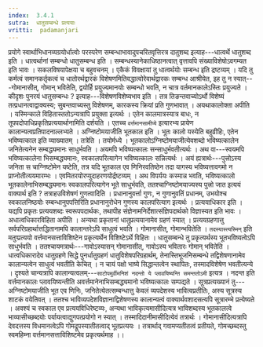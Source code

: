```yaml
---
index:  3.4.1
sutra:  धातुसम्बन्धे प्रत्ययाः
vritti:  padamanjari
---
```


प्रयोगे स्वार्थाभिधानव्यग्रयोर्धात्वोः परस्परेण सम्बन्धाभावादुपचरितवृत्तिरत्र दातुशब्द इत्याह---धात्वर्थे धातुशब्द इति । धात्वर्थानां सम्बन्धो धातुसम्बन्ध इति । सम्बन्धस्यानेकाधिष्ठानत्वात् वृत्तावपि संख्याविशेषोऽवगम्यत इति भावः । सकलविषयापेक्षया च बहुवचनम् । एकैकं विवक्षायां तु धात्वर्थयोः सम्बन्ध इति द्रष्टव्यम् । यदि तु कर्मत्वं समानकर्तृकत्वं च धातोरर्थद्वारकं विशेषणमितिवद्धात्वोरेवार्थद्वारकः सम्बन्ध आश्रीयेत, इह तु न स्यात्---गोमानासीत्, गोमान् भवितेति, द्वयोर्हि प्रयुज्यमानयोः सम्बन्धो भवति, न चात्र वर्तमानकालेऽस्तिः प्रयुज्यते । कीदृशः पुनरयं धातुसम्बन्धः ? इत्याह---विशेषणविशेष्यभाव इति । तत्र तिङन्तवाच्योऽर्थो विशेष्यं तत्प्रधानत्वाद्वाक्यस्य; सुबन्तवाच्यस्तु विशेषणम्, कारकस्य क्रियां प्रति गुणभावात् । अयथाकालोक्ता अपीति । यस्मिन्काले विहितास्ततोऽन्यत्रापि प्रयुक्ता इत्यर्थः । एतेन कालमात्रस्यात्र बाधः, न तूपपदोपाधिप्रकृतिप्रत्ययार्थानामिति दर्शयति । एतच्च `वर्त्तमानसामीप्ये` इत्यारभ्य प्रायेण कालान्यत्वप्रतिपादनाल्लभ्यते । अग्निष्टोमयाजीति भूतकाल इति । भूतः कालो यस्येति बहुव्रीहिः, एतेन भविष्यत्काल इति व्याख्यातम् । तत्रेति । तयोर्मध्ये । भूतकालोऽग्निष्टोमयाजीत्येवशब्दो भविष्यत्कालेन जनितेत्यनेन सम्बद्ध्यमानः साधुर्भवति । अयमपि भविष्यत्कालः सन्साधुर्भवतीत्यर्थः । अथ वा---स्वयमपि भविष्यत्कालेना भिसम्बद्ध्यमानः, स्वकालपरित्यागेन भविष्यत्कालः सन्नित्यर्थः । अयं ह्यत्रार्थः---पुत्त्रोऽस्य जनिता स चाग्निष्टोमेन यष्टेति, तत्र यदि भूतकाल एव णिनिरवतिष्ठेन तदा यागस्य भविष्यत्तावगमो न प्राप्नोतीत्ययमारम्भः । एवमितरयोरप्युदाहरणयोर्द्रष्टव्यम् । अथ विपर्ययः कस्मान्न भवति, भविष्यत्कालो भूतकालेनाभिसम्बद्ध्यमानः स्वकालपरित्यागेन भूते साधुर्भवति, ततश्चाग्निष्टोमयाज्यस्य पुत्त्रो जात इत्ययं वाक्यार्थ इति ? तत्राहउविशेषणं गुणत्वादिति । प्रधानानुवर्त्ता गुणः, न गुणानुवतिं प्रधानम्, उभयोश्च स्वकालनिष्ठयोः स्म्बन्धानुपपत्तिरिति प्रधानानुरोधेन गुणस्य कालपरित्याग इत्यर्थः ।
प्रत्ययाधिकार इति । यद्यपि प्रकृतः प्रत्ययशब्दः स्वरूपपदार्थकः, तथापीह संज्ञेनामनिर्देशात्संज्ञिपदार्थको विज्ञास्यत इति भावः । अधात्वधिकारविहिता अपीति । अन्यथा प्रकृतानां धातुप्रत्ययानामेव ग्रहणं स्यात् । प्रत्ययग्रहणात्तु सर्वपरिग्रहार्थात्तद्धितानामपि कालान्तरेऽपि साधुत्वं भवति । गोमानासीत्, गोमान्भवितेति । `तदस्यास्त्यस्मिन्` इति मतुप्प्रत्ययो वर्त्तमानसत्ताविशिष्टेन प्रकृत्यर्थेन विशिष्टेऽर्थे विहितः । धातुसम्बन्धे तु प्रकृत्यर्थस्य भूतभविष्यत्वेऽपि साधुर्भवति । ततश्चायमत्रार्थः---गावोऽस्यासन् गोमानासीत्, गावोऽस्य भवितारः गोमान् भवितेति । धात्वधिकारादेव धातुग्रहणे सिद्धे पुनर्धातुग्रहणं धातुविशेषपरिग्रहार्थम्, तेनास्तिभूजनिसम्बन्धे तद्विशेषणानामेव कालान्यत्वेन साधुत्वं भवतीति केचित् । न चायं पक्षो भाष्ये सिद्धान्तत्वेन स्थापितः, तस्मादविशेषेण भवतीत्यन्ये । दृश्यते चान्यत्रापि कालान्यत्वलम्---`साटोपमुर्वीमनिशं नदन्तो ये प्लावयिष्यन्ति समन्ततोऽमी` इत्यत्र । नदन्त इति वर्त्तमानकालः प्लावयिष्यन्तीति अवर्त्तमानेनाभिसम्बद्ध्यमानो भविष्यत्कालः सम्पद्यते ।
सूत्रप्रत्यख्यानं तु---अग्निष्टोमयाजीति भूत एव णिनिः, जनितेत्येतत्सम्बन्धात्तु केवलं व्यपदेशस्य भावित्वप्रतीतिः, अस्य सूत्रस्य शाटकं वयेतिवत् । ततश्च भाविव्यपदेशविज्ञानाद्विशेषणस्य कालान्यत्वं वाक्यार्थवशादसत्यपि सूत्रारम्भे प्रत्येष्यते । अवश्यं च स्वकाल एव प्रत्ययविधिरेष्टव्यः, अन्यथा भाविकृत्यमासीदित्यत्र भाविशब्दस्य भूतकालत्वे भाव्यासीच्छब्दयोः पर्यायत्वाद्युगपत्प्रयोगो न स्यात् । तस्मादिदानीमासीदित्येवं तत्रार्थः । गोमानासीदित्यत्रापि देवदत्तस्य विधमानत्वेऽपि गोमद्रूपस्यातीतत्वाद् भूतप्रत्ययः । तत्रार्थाद् गवामप्यतीतत्वं प्रतीयते, गोमच्छब्दस्तु स्वमहिम्ना वर्त्तमानसत्ताविशिष्टमेव प्रकृत्यर्थमाह ।।
